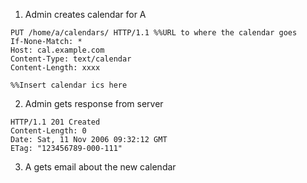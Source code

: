 1. Admin creates calendar for A
```http
PUT /home/a/calendars/ HTTP/1.1 %%URL to where the calendar goes
If-None-Match: *
Host: cal.example.com
Content-Type: text/calendar
Content-Length: xxxx

%%Insert calendar ics here
```

2. Admin gets response from server
```http
HTTP/1.1 201 Created
Content-Length: 0
Date: Sat, 11 Nov 2006 09:32:12 GMT
ETag: "123456789-000-111"
```

3. A gets email about the new calendar